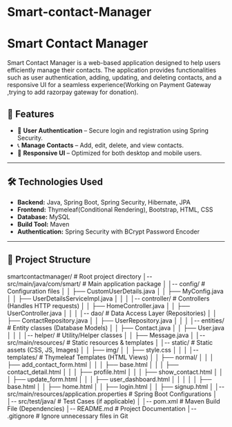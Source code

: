 # Smart-contact-Manager
# Smart Contact Manager

Smart Contact Manager is a web-based application designed to help users efficiently manage their contacts. The application provides functionalities such as user authentication, adding, updating, and deleting contacts, and a responsive UI for a seamless experience(Working on Payment Gateway ,trying to add razorpay gateway for donation).



## 🚀 Features
- 🔐 **User Authentication** – Secure login and registration using Spring Security.
- 📞 **Manage Contacts** – Add, edit, delete, and view contacts.
- 🎨 **Responsive UI** – Optimized for both desktop and mobile users.


---

## 🛠️ Technologies Used
- **Backend:** Java, Spring Boot, Spring Security, Hibernate, JPA
- **Frontend:** Thymeleaf(Conditional Rendering), Bootstrap, HTML, CSS
- **Database:** MySQL
- **Build Tool:** Maven
- **Authentication:**  Spring Security with BCrypt Password Encoder


---

## 🎯 Project Structure

smartcontactmanager/   # Root project directory
│-- src/main/java/com/smart/  # Main application package
│   │-- config/                # Configuration files
│   │   ├── CustomUserDetails.java
│   │   ├── MyConfig.java
│   │   ├── UserDetailsServiceImpl.java
│   │
│   │-- controller/            # Controllers (Handles HTTP requests)
│   │   ├── HomeController.java
│   │   ├── UserController.java
│   │
│   │-- dao/                   # Data Access Layer (Repositories)
│   │   ├── ContactRepository.java
│   │   ├── UserRepository.java
│   │
│   │-- entities/              # Entity classes (Database Models)
│   │   ├── Contact.java
│   │   ├── User.java
│   │
│   │-- helper/                # Utility/Helper classes
│   │   ├── Message.java
│
│-- src/main/resources/        # Static resources & templates
│   │-- static/                 # Static assets (CSS, JS, Images)
│   │   ├── img/
│   │   ├── style.css
│   │
│   │-- templates/              # Thymeleaf Templates (HTML Views)
│   │   ├── normal/
│   │   │   ├── add_contact_form.html
│   │   │   ├── base.html
│   │   │   ├── contact_detail.html
│   │   │   ├── profile.html
│   │   │   ├── show_contact.html
│   │   │   ├── update_form.html
│   │   │   ├── user_dashboard.html
│   │   │
│   │   ├── base.html
│   │   ├── home.html
│   │   ├── login.html
│   │   ├── signup.html
│
│-- src/main/resources/application.properties  # Spring Boot Configurations
│
│-- src/test/java/              # Test Cases (if applicable)
│
│-- pom.xml                      # Maven Build File (Dependencies)
│-- README.md                     # Project Documentation
│-- .gitignore                    # Ignore unnecessary files in Git

